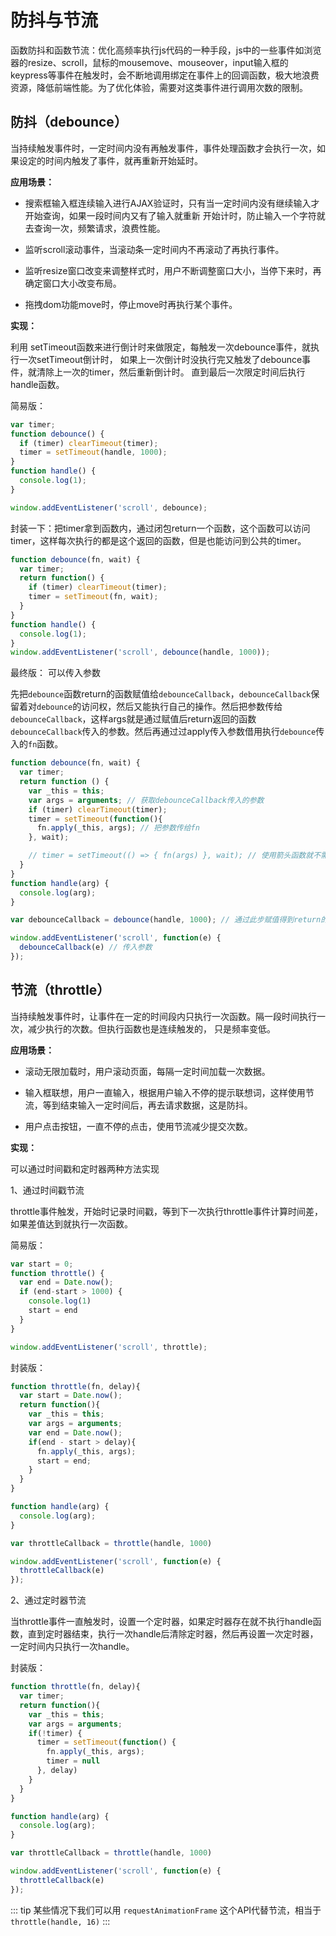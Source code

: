 # 防抖与节流

函数防抖和函数节流：优化高频率执行js代码的一种手段，js中的一些事件如浏览器的resize、scroll，鼠标的mousemove、mouseover，input输入框的keypress等事件在触发时，会不断地调用绑定在事件上的回调函数，极大地浪费资源，降低前端性能。为了优化体验，需要对这类事件进行调用次数的限制。

## 防抖（debounce）

当持续触发事件时，一定时间内没有再触发事件，事件处理函数才会执行一次，如果设定的时间内触发了事件，就再重新开始延时。


**应用场景：**

* 搜索框输入框连续输入进行AJAX验证时，只有当一定时间内没有继续输入才开始查询，如果一段时间内又有了输入就重新
开始计时，防止输入一个字符就去查询一次，频繁请求，浪费性能。

* 监听scroll滚动事件，当滚动条一定时间内不再滚动了再执行事件。

* 监听resize窗口改变来调整样式时，用户不断调整窗口大小，当停下来时，再确定窗口大小改变布局。

* 拖拽dom功能move时，停止move时再执行某个事件。

**实现：**

利用 setTimeout函数来进行倒计时来做限定，每触发一次debounce事件，就执行一次setTimeout倒计时，
如果上一次倒计时没执行完又触发了debounce事件，就清除上一次的timer，然后重新倒计时。
直到最后一次限定时间后执行handle函数。

简易版：
```js
var timer;
function debounce() {
  if (timer) clearTimeout(timer);
  timer = setTimeout(handle, 1000);
}
function handle() {
  console.log(1);
}

window.addEventListener('scroll', debounce);
```

封装一下：把timer拿到函数内，通过闭包return一个函数，这个函数可以访问timer，这样每次执行的都是这个返回的函数，但是也能访问到公共的timer。

```js
function debounce(fn, wait) {
  var timer;
  return function() {
    if (timer) clearTimeout(timer);
    timer = setTimeout(fn, wait);
  }
}
function handle() {
  console.log(1);
}
window.addEventListener('scroll', debounce(handle, 1000));
```
最终版： 可以传入参数

先把`debounce`函数return的函数赋值给`debounceCallback`，`debounceCallback`保留着对`debounce`的访问权，然后又能执行自己的操作。然后把参数传给`debounceCallback`，这样args就是通过赋值后return返回的函数`debounceCallback`传入的参数。然后再通过过apply传入参数借用执行`debounce`传入的`fn`函数。

```js
function debounce(fn, wait) {
  var timer;
  return function () {
    var _this = this;
    var args = arguments; // 获取debounceCallback传入的参数
    if (timer) clearTimeout(timer);
    timer = setTimeout(function(){
      fn.apply(_this, args); // 把参数传给fn
    }, wait);

    // timer = setTimeout(() => { fn(args) }, wait); // 使用箭头函数就不需要apply
  }
}
function handle(arg) {
  console.log(arg);
}

var debounceCallback = debounce(handle, 1000); // 通过此步赋值得到return的函数，然后把参数传入 巧妙之处

window.addEventListener('scroll', function(e) {
  debounceCallback(e) // 传入参数
});
```


## 节流（throttle）

当持续触发事件时，让事件在一定的时间段内只执行一次函数。隔一段时间执行一次，减少执行的次数。但执行函数也是连续触发的，
只是频率变低。

**应用场景：**

* 滚动无限加载时，用户滚动页面，每隔一定时间加载一次数据。

* 输入框联想，用户一直输入，根据用户输入不停的提示联想词，这样使用节流，等到结束输入一定时间后，再去请求数据，这是防抖。

* 用户点击按钮，一直不停的点击，使用节流减少提交次数。


**实现：**

可以通过时间戳和定时器两种方法实现

1、通过时间戳节流

throttle事件触发，开始时记录时间戳，等到下一次执行throttle事件计算时间差，如果差值达到就执行一次函数。

简易版：

```js
var start = 0;
function throttle() {
  var end = Date.now();
  if (end-start > 1000) {
    console.log(1)
    start = end
  }
}

window.addEventListener('scroll', throttle);
```

封装版：

```js
function throttle(fn, delay){
  var start = Date.now();
  return function(){
    var _this = this;
    var args = arguments;
    var end = Date.now();
    if(end - start > delay){
      fn.apply(_this, args);
      start = end;
    }
  }
}

function handle(arg) {
  console.log(arg);
}

var throttleCallback = throttle(handle, 1000)

window.addEventListener('scroll', function(e) {
  throttleCallback(e)
});
```

2、通过定时器节流

当throttle事件一直触发时，设置一个定时器，如果定时器存在就不执行handle函数，直到定时器结束，执行一次handle后清除定时器，然后再设置一次定时器，一定时间内只执行一次handle。

封装版：

```js
function throttle(fn, delay){
  var timer;
  return function(){
    var _this = this;
    var args = arguments;
    if(!timer) {
      timer = setTimeout(function() {
        fn.apply(_this, args);
        timer = null
      }, delay)
    }
  }
}

function handle(arg) {
  console.log(arg);
}

var throttleCallback = throttle(handle, 1000)

window.addEventListener('scroll', function(e) {
  throttleCallback(e)
});
```

::: tip
某些情况下我们可以用 `requestAnimationFrame` 这个API代替节流，相当于 `throttle(handle, 16)`
:::